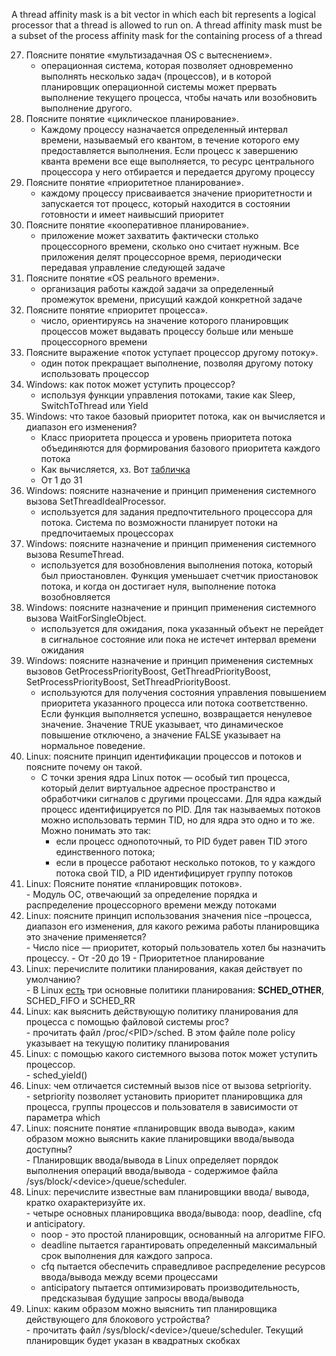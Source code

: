 A thread affinity mask is a bit vector in which each bit represents a logical processor that a thread is allowed to run on. A thread affinity mask must be a subset of the process affinity mask for the containing process of a thread

27. Поясните понятие «мультизадачная OS с вытеснением».
    - операционная система, которая позволяет одновременно выполнять несколько задач (процессов), и в которой планировщик операционной системы может прервать выполнение текущего процесса, чтобы начать или возобновить выполнение другого.
28. Поясните понятие «циклическое планирование».
    - Каждому процессу назначается определенный интервал времени, называемый его квантом, в течение которого ему предоставляется   выполнения. Если процесс к завершению кванта времени все еще выполняется, то ресурс центрального процессора у него отбирается и передается другому процессу
29. Поясните понятие «приоритетное планирование».
    - каждому процессу присваивается значение приоритетности и запускается тот процесс, который находится в состоянии готовности и имеет наивысший приоритет
30. Поясните понятие «кооперативное планирование».
    - приложение может захватить фактически столько процессорного времени, сколько оно считает нужным. Все приложения делят процессорное время, периодически передавая управление следующей задаче
31. Поясните понятие «OS реального времени».
    - организация работы каждой задачи за определенный промежуток времени, присущий каждой конкретной задаче
32. Поясните понятие «приоритет процесса».
    - число, ориентируясь на значение которого планировщик процессов может выдавать процессу больше или меньше процессорного времени
33. Поясните выражение «поток уступает процессор другому потоку».
    - один поток прекращает выполнение, позволяя другому потоку использовать процессор
34. Windows: как поток может уступить процессор?
    - используя функции управления потоками, такие как Sleep, SwitchToThread или Yield
35. Windows: что такое базовый приоритет потока, как он вычисляется и диапазон его изменения?
    - Класс приоритета процесса и уровень приоритета потока объединяются для формирования базового приоритета каждого потока
    - Как вычисляется, хз. Вот [табличка](https://learn.microsoft.com/ru-ru/windows/win32/procthread/scheduling-priorities)
    - От 1 до 31
36. Windows: поясните назначение и принцип применения системного вызова SetThreadIdealProcessor.
    - используется для задания предпочтительного процессора для потока. Система по возможности планирует потоки на предпочитаемых процессорах
37. Windows: поясните назначение и принцип применения системного вызова ResumeThread.
    - используется для возобновления выполнения потока, который был приостановлен. Функция уменьшает счетчик приостановок потока, и когда он достигает нуля, выполнение потока возобновляется
38. Windows: поясните назначение и принцип применения системного вызова WaitForSingleObject.
    - используется для ожидания, пока указанный объект не перейдет в сигнальное состояние или пока не истечет интервал времени ожидания
39. Windows: поясните назначение и принцип применения системных вызовов GetProcessPriorityBoost, GetThreadPriorityBoost, SetProcessPriorityBoost, SetThreadPriorityBoost.
    - используются для получения состояния управления повышением приоритета указанного процесса или потока соответственно. Если функция выполняется успешно, возвращается ненулевое значение. Значение TRUE указывает, что динамическое повышение отключено, а значение FALSE указывает на нормальное поведение.
40. Linux: поясните принцип идентификации процессов и потоков и поясните почему он такой.
    - С точки зрения ядра Linux поток — особый тип процесса, который делит виртуальное адресное пространство и обработчики сигналов с другими процессами. Для ядра каждый процесс идентифицируется по PID. Для так называемых потоков можно использовать термин TID, но для ядра это одно и то же. Можно понимать это так:
      - если процесс однопоточный, то PID будет равен TID этого единственного потока;
      - если в процессе работают несколько потоков, то у каждого потока свой TID, а PID идентифицирует группу потоков
41.  Linux: Поясните понятие «планировщик потоков».  
    - Модуль ОС, отвечающий за определение порядка и распределение процессорного времени между потоками
42.  Linux: поясните принцип использования значения nice –процесса, диапазон его изменения, для какого режима работы планировщика это значение применяется?  
    - Число nice — приоритет, который пользователь хотел бы назначить процессу.
    - От -20 до 19
    - Приоритетное планирование
43.  Linux: перечислите политики планирования, какая действует по умолчанию?  
    - В Linux [есть](https://habr.com/ru/companies/ruvds/articles/578788/) три основные политики планирования: **SCHED_OTHER**, SCHED_FIFO и SCHED_RR
44.  Linux: как выяснить действующую политику планирования для процесса с помощью файловой системы proc?  
    - прочитать файл /proc/\<PID\>/sched. В этом файле поле policy указывает на текущую политику планирования
45.  Linux: с помощью какого системного вызова поток может уступить процессор.  
    - sched_yield()
46.  Linux: чем отличается системный вызов nice от вызова setpriority.  
    - setpriority позволяет установить приоритет планировщика для процесса, группы процессов и пользователя в зависимости от параметра which
47.  Linux: поясните понятие «планировщик ввода вывода», каким образом можно выяснить какие планировщики ввода/вывода доступны?  
    - Планировщик ввода/вывода в Linux определяет порядок выполнения операций ввода/вывода
    - содержимое файла /sys/block/\<device\>/queue/scheduler. 
48.  Linux: перечислите известные вам планировщики ввода/ вывода, кратко охарактеризуйте их.  
    - четыре основных планировщика ввода/вывода: noop, deadline, cfq и anticipatory. 
      - noop - это простой планировщик, основанный на алгоритме FIFO. 
      - deadline пытается гарантировать определенный максимальный срок выполнения для каждого запроса. 
      - cfq пытается обеспечить справедливое распределение ресурсов ввода/вывода между всеми процессами
      - anticipatory пытается оптимизировать производительность, предсказывая будущие запросы ввода/вывода
49.  Linux: каким образом можно выяснить тип планировщика действующего для блокового устройства?  
    - прочитать файл /sys/block/\<device\>/queue/scheduler. Текущий планировщик будет указан в квадратных скобках